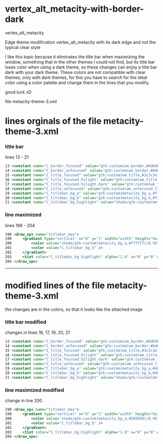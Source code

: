 # vertex_alt_metacity-with-border-dark

vertex_alt_metacity

Edge theme modification vertex_alt_metacity with its dark edge and not the typical clear style

I like this topic because it eliminates the title bar when maximizing the window, something that in the other themes I could not find, but its title bar loses color when using a dark theme, so these changes can enjoy a title bar dark with your dark theme.
These colors are not compatible with clear themes, only with dark themes, for this you have to search for the ideal color using a color palette and change them in the lines that you modify.

good luck xD

file metacity-theme-3.xml

# lines orginals of the file metacity-theme-3.xml

### title bar 

lines 13 - 21
```xml
13 <constant name="C_border_focused" value="gtk:custom(wm_border,#6d6d6d)" />
14 <constant name="C_border_unfocused" value="gtk:custom(wm_border,#6d6d6d)" />
15 <constant name="C_title_focused" value="gtk:custom(wm_title,#3c3c3e)" />
16 <constant name="C_title_focused_hilight" value="gtk:custom(wm_title_highlight,#ffffff)" />
17 <constant name="C_title_focused_hilight_dark" value="gtk:custom(wm_title_highlight_dark,#f7f7f7)" />
18 <constant name="C_title_unfocused" value="gtk:custom(wm_unfocused_title,#868686)" />
19 <constant name="C_titlebar_bg_a" value="gtk:custom(metacity_bg_a,#f7f7f7)" />
20 <constant name="C_titlebar_bg_b" value="gtk:custom(metacity_bg_b,#f3f3f5)" />
21 <constant name="C_titlebar_bg_highlight" value="shade/gtk:custom(metacity_bg_a,#f7f7f7)/1.4" />
```

### line maximized

lines 198 - 204
```xml
198 <draw_ops name="titlebar_max">
199		<gradient type="vertical" x="0" y="1" width="width" height="height">
200			<color value="shade/gtk:custom(metacity_bg_a,#f7f7f7)/0.95" />
201			<color value="C_titlebar_bg_b" />
202		</gradient>
203		<tint color="C_titlebar_bg_highlight" alpha="1.0" x="0" y="0" width="width" height="1"/>
204 </draw_ops>
```



-----------------------------------------------------------------------------------------

# modified lines of the file metacity-theme-3.xml
the changes are in the colors,
so that it looks like the attached image

### title bar modified

changes in lines 16, 17, 19, 20, 21
```xml
13 <constant name="C_border_focused" value="gtk:custom(wm_border,#6d6d6d)" />
14 <constant name="C_border_unfocused" value="gtk:custom(wm_border,#6d6d6d)" />
15 <constant name="C_title_focused" value="gtk:custom(wm_title,#3c3c3e)" />
16 <constant name="C_title_focused_hilight" value="gtk:custom(wm_title_highlight,#383838)" />
17 <constant name="C_title_focused_hilight_dark" value="gtk:custom(wm_title_highlight_dark,#383838)" />
18 <constant name="C_title_unfocused" value="gtk:custom(wm_unfocused_title,#868686)" />
19 <constant name="C_titlebar_bg_a" value="gtk:custom(metacity_bg_a,#404040)" />
20 <constant name="C_titlebar_bg_b" value="gtk:custom(metacity_bg_b,#404040)" />
21 <constant name="C_titlebar_bg_highlight" value="shade/gtk:custom(metacity_bg_a,#404040)/1.4" />
```

### line maximized modified

change in line 200
```xml
198 <draw_ops name="titlebar_max">
199		<gradient type="vertical" x="0" y="1" width="width" height="height">
200			<color value="shade/gtk:custom(metacity_bg_a,#5D5D5D)/0.95" />
201			<color value="C_titlebar_bg_b" />
202		</gradient>
203		<tint color="C_titlebar_bg_highlight" alpha="1.0" x="0" y="0" width="width" height="1"/>
204 </draw_ops>
```
